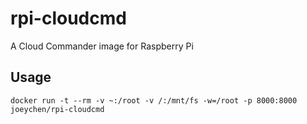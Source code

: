 # rpi-cloudcmd

A Cloud Commander image for Raspberry Pi

## Usage
```
docker run -t --rm -v ~:/root -v /:/mnt/fs -w=/root -p 8000:8000 joeychen/rpi-cloudcmd
```


